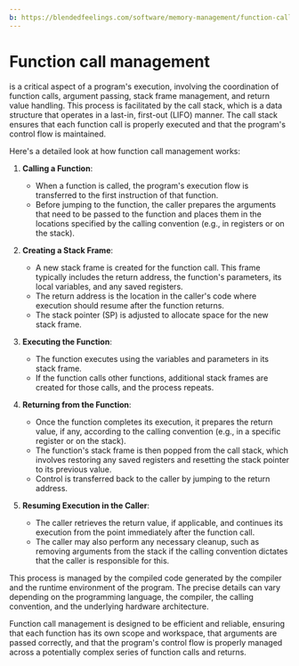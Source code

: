 ```yaml
---
b: https://blendedfeelings.com/software/memory-management/function-call-management.md
---
```


# Function call management 
is a critical aspect of a program's execution, involving the coordination of function calls, argument passing, stack frame management, and return value handling. This process is facilitated by the call stack, which is a data structure that operates in a last-in, first-out (LIFO) manner. The call stack ensures that each function call is properly executed and that the program's control flow is maintained.

Here's a detailed look at how function call management works:

1. **Calling a Function**:
   - When a function is called, the program's execution flow is transferred to the first instruction of that function.
   - Before jumping to the function, the caller prepares the arguments that need to be passed to the function and places them in the locations specified by the calling convention (e.g., in registers or on the stack).

2. **Creating a Stack Frame**:
   - A new stack frame is created for the function call. This frame typically includes the return address, the function's parameters, its local variables, and any saved registers.
   - The return address is the location in the caller's code where execution should resume after the function returns.
   - The stack pointer (SP) is adjusted to allocate space for the new stack frame.

3. **Executing the Function**:
   - The function executes using the variables and parameters in its stack frame.
   - If the function calls other functions, additional stack frames are created for those calls, and the process repeats.

4. **Returning from the Function**:
   - Once the function completes its execution, it prepares the return value, if any, according to the calling convention (e.g., in a specific register or on the stack).
   - The function's stack frame is then popped from the call stack, which involves restoring any saved registers and resetting the stack pointer to its previous value.
   - Control is transferred back to the caller by jumping to the return address.

5. **Resuming Execution in the Caller**:
   - The caller retrieves the return value, if applicable, and continues its execution from the point immediately after the function call.
   - The caller may also perform any necessary cleanup, such as removing arguments from the stack if the calling convention dictates that the caller is responsible for this.

This process is managed by the compiled code generated by the compiler and the runtime environment of the program. The precise details can vary depending on the programming language, the compiler, the calling convention, and the underlying hardware architecture.

Function call management is designed to be efficient and reliable, ensuring that each function has its own scope and workspace, that arguments are passed correctly, and that the program's control flow is properly managed across a potentially complex series of function calls and returns.